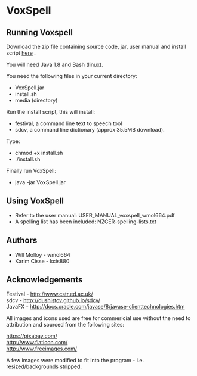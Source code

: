 # VoxSpell  

Running Voxspell  
----------------

Download the zip file containing source code, jar, user manual and install script [here](VoxSpell_package_Will_Molloy.zip) .

You will need Java 1.8 and Bash (linux).

You need the following files in your current directory:
* VoxSpell.jar
* install.sh
* media (directory)

Run the install script, this will install: 
* festival, a command line text to speech tool
* sdcv, a command line dictionary (approx 35.5MB download).

Type:
* chmod +x install.sh
* ./install.sh
	
Finally run VoxSpell: 
* java -jar VoxSpell.jar

Using VoxSpell
--------------
* Refer to the user manual: USER_MANUAL_voxspell_wmol664.pdf
* A spelling list has been included: NZCER-spelling-lists.txt

Authors
--------
* Will Molloy - wmol664
* Karim Cisse - kcis880

Acknowledgements
---------------
Festival - http://www.cstr.ed.ac.uk/  
sdcv - http://dushistov.github.io/sdcv/  
JavaFX - http://docs.oracle.com/javase/8/javase-clienttechnologies.htm  

All images and icons used are free for commericial use without the need to attribution and
sourced from the following sites:  

https://pixabay.com/  
http://www.flaticon.com/  
http://www.freeimages.com/  

A few images were modified to fit into the program - i.e. resized/backgrounds stripped.  

